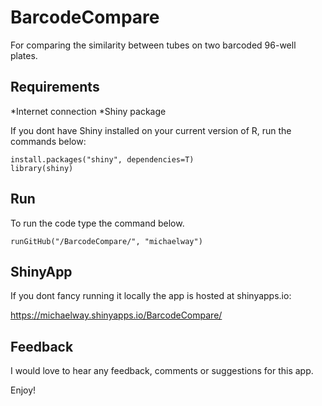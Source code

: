# BarcodeCompare
For comparing the similarity between tubes on two barcoded 96-well plates.

## Requirements
*Internet connection
*Shiny package

If you dont have Shiny installed on your current version of R, run the commands below:

```
install.packages("shiny", dependencies=T)
library(shiny)
```

## Run 

To run the code type the command below.

```
runGitHub("/BarcodeCompare/", "michaelway")

```

## ShinyApp

If you dont fancy running it locally the app is hosted at shinyapps.io:

https://michaelway.shinyapps.io/BarcodeCompare/


## Feedback

I would love to hear any feedback, comments or suggestions for this app.

Enjoy!
